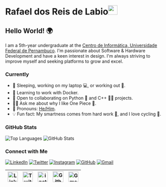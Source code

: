 # Rafael dos Reis de Labio<img src="https://github.com/TheDudeThatCode/TheDudeThatCode/blob/master/Assets/Mario_Hello_Big.gif" width="30px">

## Hello World! 🌍

I am a 5th-year undergraduate at the [Centro de Informática, Universidade Federal de Pernambuco](https://portal.cin.ufpe.br/). I'm passionate about Software & Hardware Development and have a keen interest in design. I'm always striving to improve myself and seeking platforms to grow and excel.

### Currently

- 🛌 Sleeping, working on my laptop 💻, or working out 💪.
- 🐳 Learning to work with Docker.
- 🤝 Open to collaborating on Python 🐍 and C++ 👩‍💻 projects.
- 🏴‍☠️ Ask me about why I like One Piece 👒.
- 🧔 Pronouns: [He/Him](https://pronoun.is/he).
- 💡 Fun fact: My smartness comes from hard work 🏃, and I love cycling 🚴.

### GitHub Stats

![Top Languages](https://github-readme-stats.vercel.app/api/top-langs/?username=RafaelRL3&theme=dark&hide_langs_below=1)
![GitHub Stats](https://github-readme-stats.vercel.app/api?username=RafaelRL3&show_icons=true&theme=dark&line_height=27)

### Connect with Me

[![LinkedIn](https://github.com/TheDudeThatCode/TheDudeThatCode/blob/master/Assets/Linkedin.svg)](https://www.linkedin.com/in/rafaelrl3/)
[![Twitter](https://github.com/TheDudeThatCode/TheDudeThatCode/blob/master/Assets/Twitter.svg)](https://twitter.com/dos_labios)
[![Instagram](https://github.com/TheDudeThatCode/TheDudeThatCode/blob/master/Assets/Instagram.svg)](https://www.instagram.com/rafaellabio1/)
[![GitHub](https://cdn.svgporn.com/logos/github-icon.svg)](https://github.com/RafaelRL3)
[![Gmail](https://github.com/TheDudeThatCode/TheDudeThatCode/blob/master/Assets/Gmail.svg)](mailto:rafellabio2@gmail.com)



| [<img src="https://github.com/TheDudeThatCode/TheDudeThatCode/blob/master/Assets/Linkedin.svg" alt="Linkedin Logo" width="32">](https://www.linkedin.com/in/rafaelrl3/) | [<img src="https://github.com/TheDudeThatCode/TheDudeThatCode/blob/master/Assets/Twitter.svg" alt="Twitter Logo" width="32">](https://twitter.com/dos_labios) | [<img src="https://github.com/TheDudeThatCode/TheDudeThatCode/blob/master/Assets/Instagram.svg" alt="instagram logo" width="32">](https://www.instagram.com/rafaellabio1/)| [<img src="https://cdn.svgporn.com/logos/github-icon.svg" alt="Github logo" width="34">](https://github.com/RafaelRL3) | [<img src="https://github.com/TheDudeThatCode/TheDudeThatCode/blob/master/Assets/Gmail.svg" alt="Gmail logo" height="32">](mailto:rafellabio2@gmail.com)
|:---:|:---:|:---:|:---:|:---:|


<br>

<br>
